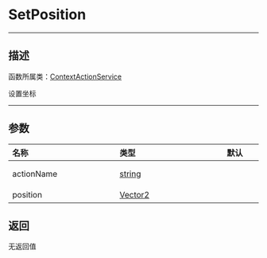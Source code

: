 # SetPosition
-----------------------------------------------------------------------------------------
## 描述

函数所属类：[ContextActionService](/Api/Class/Input/ContextActionService.md)

设置坐标

-----------------------------------------------------------------------------------------
## 参数

|<div style="width:200px">**名称**</div>|<div style="width:200px">**类型**</div>|<div style="width:200px">**默认**</div>|<div style="width:345px">**描述**</div>|
|:--------------------|:--------------------|:--------------------|:--------------------|
|actionName|[string](/Api/DataType/string.md)||自定义的名称，对应`BindAction`中使用的绑定名称|
|position|[Vector2](/Api/DataType/Vector2.md)||二维坐标|

## 返回

无返回值
